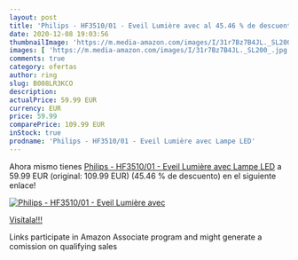 ```yaml
---
layout: post
title: 'Philips - HF3510/01 - Eveil Lumière avec al 45.46 % de descuento'
date: 2020-12-08 19:03:56
thumbnailImage: 'https://m.media-amazon.com/images/I/31r7Bz7B4JL._SL200_.jpg'
images: [ 'https://m.media-amazon.com/images/I/31r7Bz7B4JL._SL200_.jpg' ]
comments: true
category: ofertas
author: ring
slug: B008LR3KCO
description:
actualPrice: 59.99 EUR
currency: EUR
price: 59.99
comparePrice: 109.99 EUR
inStock: true
prodname: 'Philips - HF3510/01 - Eveil Lumière avec Lampe LED'
---
```


Ahora mismo tienes [Philips - HF3510/01 - Eveil Lumière avec Lampe LED](https://www.amazon.fr/dp/B008LR3KCO/?tag=tolees0d-21) a 59.99 EUR (original: 109.99 EUR) (45.46 %  de descuento) en el siguiente enlace!

[![Philips - HF3510/01 - Eveil Lumière avec](https://m.media-amazon.com/images/I/31r7Bz7B4JL._SL200_.jpg)](https://www.amazon.fr/dp/B008LR3KCO/?tag=tolees0d-21)

[Visítala!!!](https://www.amazon.fr/dp/B008LR3KCO/?tag=tolees0d-21)

Links participate in Amazon Associate program and might generate a comission on qualifying sales
